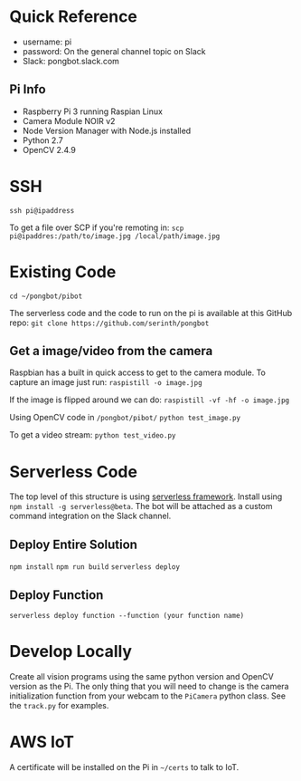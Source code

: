# Quick Reference
- username: pi
- password: On the general channel topic on Slack
- Slack: pongbot.slack.com

## Pi Info
- Raspberry Pi 3 running Raspian Linux
- Camera Module NOIR v2
- Node Version Manager with Node.js installed
- Python 2.7
- OpenCV 2.4.9

# SSH
`ssh pi@ipaddress`

To get a file over SCP if you're remoting in:
`scp pi@ipaddres:/path/to/image.jpg /local/path/image.jpg`

# Existing Code
`cd ~/pongbot/pibot`

The serverless code and the code to run on the pi is available at this GitHub repo:
`git clone https://github.com/serinth/pongbot`

## Get a image/video from the camera
Raspbian has a built in quick access to get to the camera module. To capture an image just run:
`raspistill -o image.jpg`

If the image is flipped around we can do:
`raspistill -vf -hf -o image.jpg`

Using OpenCV code in `/pongbot/pibot/`
`python test_image.py`

To get a video stream:
`python test_video.py`

# Serverless Code

The top level of this structure is using [serverless framework](http://serverless.com/). Install using `npm install -g serverless@beta`.
The bot will be attached as a custom command integration on the Slack channel.

## Deploy Entire Solution

`npm install`
`npm run build`
`serverless deploy`

## Deploy Function

`serverless deploy function --function (your function name)`

# Develop Locally

Create all vision programs using the same python version and OpenCV version as the Pi.
The only thing that you will need to change is the camera initialization function from your webcam to the `PiCamera` python class.
See the `track.py` for examples.

# AWS IoT

A certificate will be installed on the Pi in `~/certs` to talk to IoT.
